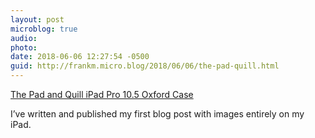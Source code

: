 ```yaml
---
layout: post
microblog: true
audio: 
photo: 
date: 2018-06-06 12:27:54 -0500
guid: http://frankm.micro.blog/2018/06/06/the-pad-quill.html
---
```

[The Pad and Quill iPad Pro 10.5 Oxford Case](https://realpersonalcomputing.com/2018/06/06/the-pad-quill-ipad-pro-105-oxford-case/)

I’ve written and published my first blog post with images entirely on my iPad. 
